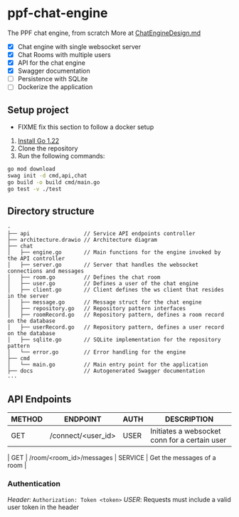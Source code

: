 # ppf-chat-engine
The PPF chat engine, from scratch
More at [ChatEngineDesign.md](ChatEngineDesign.md)

- [x] Chat engine with single websocket server
- [x] Chat Rooms with multiple users
- [x] API for the chat engine
- [x] Swagger documentation
- [ ] Persistence with SQLite
- [ ] Dockerize the application

## Setup project
- FIXME fix this section to follow a docker setup 
1. [Install Go 1.22](https://go.dev/doc/install)
2. Clone the repository
3. Run the following commands:
```bash
go mod download
swag init -d cmd,api,chat
go build -o build cmd/main.go
go test -v ./test
```

## Directory structure
```
·
├── api                 // Service API endpoints controller
├── architecture.drawio // Architecture diagram
├── chat
│   ├── engine.go       // Main functions for the engine invoked by the API controller
│   ├── server.go       // Server that handles the websocket connections and messages
│   ├── room.go         // Defines the chat room
│   ├── user.go         // Defines a user of the chat engine
│   ├── client.go       // Client defines the ws client that resides in the server
│   ├── message.go      // Message struct for the chat engine
│   ├── repository.go   // Repository pattern interfaces
│   ├── roomRecord.go   // Repository pattern, defines a room record on the database
│   ├── userRecord.go   // Repository pattern, defines a user record on the database
│   ├── sqlite.go       // SQLite implementation for the repository pattern
│   └── error.go        // Error handling for the engine
├── cmd
│   └── main.go         // Main entry point for the application
├── docs                // Autogenerated Swagger documentation
···
```

## API Endpoints

| METHOD | ENDPOINT           | AUTH | DESCRIPTION                                   |
| ------ | ------------------ | ---- | --------------------------------------------- |
| GET    | /connect/<user_id> | USER | Initiates a websocket conn for a certain user |

| GET    | /room/<room_id>/messages | SERVICE | Get the messages of a room                    |


### Authentication
*Header*: `Authorization: Token <token>`
*USER*: Requests must include a valid user token in the header


<!-- zaaaaaaagh D: @AndreaFrutos -->